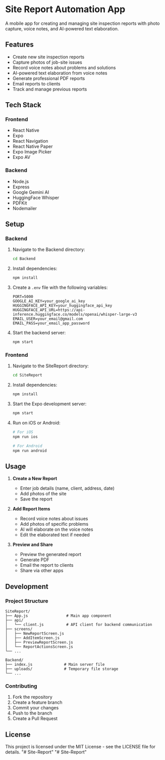 # Site Report Automation App

A mobile app for creating and managing site inspection reports with photo capture, voice notes, and AI-powered text elaboration.

## Features

- Create new site inspection reports
- Capture photos of job-site issues
- Record voice notes about problems and solutions
- AI-powered text elaboration from voice notes
- Generate professional PDF reports
- Email reports to clients
- Track and manage previous reports

## Tech Stack

### Frontend
- React Native
- Expo
- React Navigation
- React Native Paper
- Expo Image Picker
- Expo AV

### Backend
- Node.js
- Express
- Google Gemini AI
- HuggingFace Whisper
- PDFKit
- Nodemailer

## Setup

### Backend
1. Navigate to the Backend directory:
   ```bash
   cd Backend
   ```

2. Install dependencies:
   ```bash
   npm install
   ```

3. Create a `.env` file with the following variables:
   ```
   PORT=5000
   GOOGLE_AI_KEY=your_google_ai_key
   HUGGINGFACE_API_KEY=your_huggingface_api_key
   HUGGINGFACE_API_URL=https://api-inference.huggingface.co/models/openai/whisper-large-v3
   EMAIL_USER=your_email@gmail.com
   EMAIL_PASS=your_email_app_password
   ```

4. Start the backend server:
   ```bash
   npm start
   ```

### Frontend
1. Navigate to the SiteReport directory:
   ```bash
   cd SiteReport
   ```

2. Install dependencies:
   ```bash
   npm install
   ```

3. Start the Expo development server:
   ```bash
   npm start
   ```

4. Run on iOS or Android:
   ```bash
   # For iOS
   npm run ios

   # For Android
   npm run android
   ```

## Usage

1. **Create a New Report**
   - Enter job details (name, client, address, date)
   - Add photos of the site
   - Save the report

2. **Add Report Items**
   - Record voice notes about issues
   - Add photos of specific problems
   - AI will elaborate on the voice notes
   - Edit the elaborated text if needed

3. **Preview and Share**
   - Preview the generated report
   - Generate PDF
   - Email the report to clients
   - Share via other apps

## Development

### Project Structure
```
SiteReport/
├── App.js                 # Main app component
├── api/
│   └── client.js          # API client for backend communication
├── screens/
│   ├── NewReportScreen.js
│   ├── AddItemScreen.js
│   ├── PreviewReportScreen.js
│   └── ReportActionsScreen.js
└── ...

Backend/
├── index.js              # Main server file
├── uploads/              # Temporary file storage
└── ...
```

### Contributing
1. Fork the repository
2. Create a feature branch
3. Commit your changes
4. Push to the branch
5. Create a Pull Request

## License
This project is licensed under the MIT License - see the LICENSE file for details. "# Site-Report" 
"# Site-Report" 
